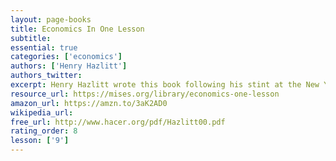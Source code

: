 ```yaml
---
layout: page-books
title: Economics In One Lesson
subtitle: 
essential: true
categories: ['economics']
authors: ['Henry Hazlitt']
authors_twitter: 
excerpt: Henry Hazlitt wrote this book following his stint at the New York Times as an editorialist. His hope was to reduce the whole teaching of economics to a few principles and explain them in ways that people would never forget.
resource_url: https://mises.org/library/economics-one-lesson
amazon_url: https://amzn.to/3aK2AD0
wikipedia_url: 
free_url: http://www.hacer.org/pdf/Hazlitt00.pdf
rating_order: 8
lesson: ['9']
---
```

